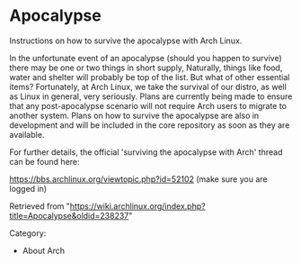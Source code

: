 Apocalypse
==========

Instructions on how to survive the apocalypse with Arch Linux.

In the unfortunate event of an apocalypse (should you happen to survive)
there may be one or two things in short supply, Naturally, things like
food, water and shelter will probably be top of the list. But what of
other essential items? Fortunately, at Arch Linux, we take the survival
of our distro, as well as Linux in general, very seriously. Plans are
currently being made to ensure that any post-apocalypse scenario will
not require Arch users to migrate to another system. Plans on how to
survive the apocalypse are also in development and will be included in
the core repository as soon as they are available.

For further details, the official 'surviving the apocalypse with Arch'
thread can be found here:

https://bbs.archlinux.org/viewtopic.php?id=52102 (make sure you are
logged in)

Retrieved from
"https://wiki.archlinux.org/index.php?title=Apocalypse&oldid=238237"

Category:

-   About Arch
